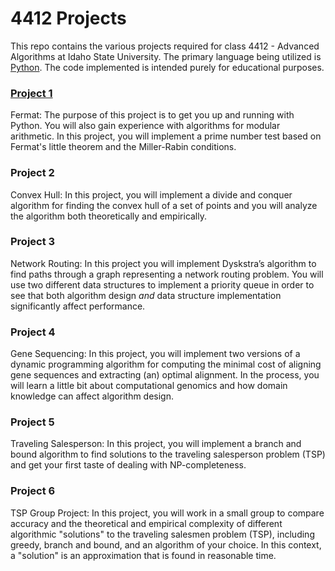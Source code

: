 # 4412 Projects
This repo contains the various projects required for class 4412 - Advanced Algorithms at Idaho State University. The primary language being utilized is [Python](https://www.python.org/). The code implemented is intended purely for educational purposes.

### [Project 1](https://github.com/NeymanThomas/4412-Projects/tree/main/Project-1)
Fermat: The purpose of this project is to get you up and running with Python. You will also gain experience with algorithms for modular arithmetic. In this project, you will implement a prime number test based on Fermat's little theorem and the Miller-Rabin conditions.

### Project 2
Convex Hull: In this project, you will implement a divide and conquer algorithm for finding the convex hull of a set of points and you will analyze the algorithm both theoretically and empirically.

### Project 3
Network Routing: In this project you will implement Dyskstra’s algorithm to find paths through a graph representing a network routing problem. You will use two different data structures to implement a priority queue in order to see that both algorithm design *and* data structure implementation significantly affect performance.

### Project 4
Gene Sequencing: In this project, you will implement two versions of a dynamic programming algorithm for computing the minimal cost of aligning gene sequences and extracting (an) optimal alignment. In the process, you will learn a little bit about computational genomics and how domain knowledge can affect algorithm design.

### Project 5
Traveling Salesperson: In this project, you will implement a branch and bound algorithm to find solutions to the traveling salesperson problem (TSP) and get your first taste of dealing with NP-completeness.

### Project 6
TSP Group Project: In this project, you will work in a small group to compare accuracy and the theoretical and empirical complexity of different algorithmic "solutions" to the traveling salesmen problem (TSP), including greedy, branch and bound, and an algorithm of your choice. In this context, a "solution" is an approximation that is found in reasonable time.
